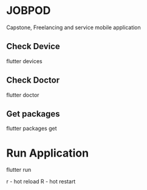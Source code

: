 # JOBPOD
Capstone, Freelancing and service mobile application

## Check Device
flutter devices

## Check Doctor
flutter doctor

## Get packages
flutter packages get

# Run Application
flutter run

r - hot reload
R - hot restart

